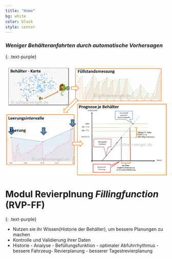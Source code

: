 ```yaml
---
title: "Home"
bg: white
color: black
style: center
---
```


### *Weniger Behälteranfahrten durch automatische Vorhersagen*
{: .text-purple}


<!-- 
<span class="fa-stack subtlecircle"
  style="font-size:100px; background:rgba(255,166,0,0.1)">
  <i class="fa fa-circle fa-stack-2x text-white"></i>
  <i class="fa fa-bicycle fa-stack-1x text-orange"></i>

</span>


### *whoa, hey an open-source*
{: .text-purple}

<span class="fa-stack subtlecircle" style="font-size:100px; background:rgba(255,166,0,0.1)">
  <i class="fa fa-circle fa-stack-2x text-white"></i>
  <i class="fa fa-bicycle fa-stack-1x text-orange"></i>
</span>
-->

<!--
…it's focused on delivering information quickly, easily, configurably, and stylishly!

Want to make a single-page site to show off something cool? Go [fork me on github!](https://github.com/t413/SinglePaged)
-->
![](img/bh_fuellstaende.png)


# Modul Revierplnung  *Fillingfunction*  (RVP-FF)
{: .text-purple}

- Nutzen sie ihr Wissen(Historie der Behälter), um bessere Planungen zu machen 
- Kontrolle und Validierung ihrer Daten 
- Historie - Analyse - Befüllungsfunktion - optimaler Abfuhrrhythmus - bessere Fahrzeug- Revierplanung - besserer Tagestrevierplanung 

<!-- 
<span id="forkongithub">
  <a href="{{ site.source_link }}" class="bg-blue">
    Fork me on GitHub
  </a>
</span>
-->